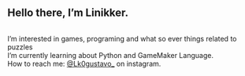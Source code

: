 ## Hello there, I’m Linikker.

<p align="center"> 
  <img alt="" src="https://cdn.80.lv/api/upload/post/4699/5d2cc879b019d.gif">
</p>

I’m interested in games, programing and what so ever things related to puzzles<br>
I’m currently learning about Python and GameMaker Language.<br>
How to reach me: [@Lk0gustavo_](url) on instagram.

<!---
Linikker/Linikker is a ✨ special ✨ repository because its `README.md` (this file) appears on your GitHub profile.
You can click the Preview link to take a look at your changes.
--->
